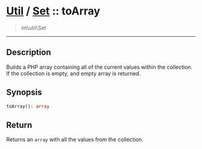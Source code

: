 # [Util](Util.md) / [Set](Util-Set.md) :: toArray
 > im\util\Set
____

## Description
Builds a PHP array containing all of the current values within
the collection. If the collection is empty, and empty array is returned.

## Synopsis
```php
toArray(): array
```

## Return
Returns an `array` with all the values from the collection.
